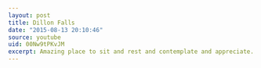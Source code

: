 ```yaml
---
layout: post
title: Dillon Falls
date: "2015-08-13 20:10:46"
source: youtube
uid: 00Nw9tPKvJM
excerpt: Amazing place to sit and rest and contemplate and appreciate. https://www.strava.com/activities/368217437
---
```

